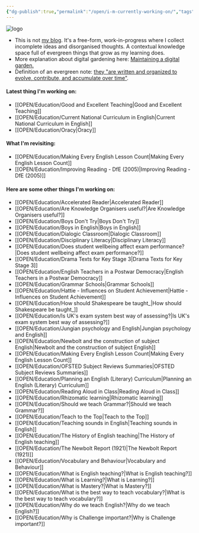 ```yaml
---
{"dg-publish":true,"permalink":"/open/i-m-currently-working-on/","tags":"gardenEntry","dgHomeLink":true,"dgPassFrontmatter":false}
---
```



![logo](http://garyhollingsbee.com/TW/images/digitalgardenowlbannertransblack.png)


<div class="transclusion internal-embed is-loaded"><div class="markdown-embed">

<div class="markdown-embed-title">



</div>




- This is not [my blog](http://garyhollingsbee.com/blog). It's a free-form, work-in-progress where I collect incomplete ideas and disorganised thoughts. A contextual knowledge space full of evergreen things that grow as my learning does.
- More explanation about digital gardening here: [Maintaining a digital garden.](http://garyhollingsbee.com/blog/2021/07/28/maintaining-a-digitalgarden)
- Definition of an evergreen note: [they "are written and organized to evolve, contribute, and accumulate over time"](https://notes.andymatuschak.org/Evergreen_notes).

</div></div>


#### Latest thing I'm working on:

- [[OPEN/Education/Good and Excellent Teaching|Good and Excellent Teaching]]
- [[OPEN/Education/Current National Curriculum in English|Current National Curriculum in English]]
- [[OPEN/Education/Oracy|Oracy]]

#### What I'm revisiting:

- [[OPEN/Education/Making Every English Lesson Count|Making Every English Lesson Count]]
- [[OPEN/Education/Improving Reading - DfE (2005)|Improving Reading - DfE (2005)]]

#### Here are some other things I'm working on:

- [[OPEN/Education/Accelerated Reader|Accelerated Reader]]
- [[OPEN/Education/Are Knowledge Organisers useful?|Are Knowledge Organisers useful?]]
- [[OPEN/Education/Boys Don't Try|Boys Don't Try]]
- [[OPEN/Education/Boys in English|Boys in English]]
- [[OPEN/Education/Dialogic Classroom|Dialogic Classroom]]
- [[OPEN/Education/Disciplinary Literacy|Disciplinary Literacy]]
- [[OPEN/Education/Does student wellbeing affect exam performance?|Does student wellbeing affect exam performance?]]
- [[OPEN/Education/Drama Texts for Key Stage 3|Drama Texts for Key Stage 3]]
- [[OPEN/Education/English Teachers in a Postwar Democracy|English Teachers in a Postwar Democracy]]
- [[OPEN/Education/Grammar Schools|Grammar Schools]]
- [[OPEN/Education/Hattie - Influences on Student Achievement|Hattie - Influences on Student Achievement]]
- [[OPEN/Education/How should Shakespeare be taught_|How should Shakespeare be taught_]]
- [[OPEN/Education/Is UK's exam system best way of assessing?|Is UK's exam system best way of assessing?]]
- [[OPEN/Education/Jungian psychology and English|Jungian psychology and English]]
- [[OPEN/Education/Newbolt and the construction of subject English|Newbolt and the construction of subject English]]
- [[OPEN/Education/Making Every English Lesson Count|Making Every English Lesson Count]]
- [[OPEN/Education/OFSTED Subject Reviews Summaries|OFSTED Subject Reviews Summaries]]
- [[OPEN/Education/Planning an English (Literary) Curriculum|Planning an English (Literary) Curriculum]]
- [[OPEN/Education/Reading Aloud in Class|Reading Aloud in Class]]
- [[OPEN/Education/Rhizomatic learning|Rhizomatic learning]]
- [[OPEN/Education/Should we teach Grammar?|Should we teach Grammar?]]
- [[OPEN/Education/Teach to the Top|Teach to the Top]]
- [[OPEN/Education/Teaching sounds in English|Teaching sounds in English]]
- [[OPEN/Education/The History of English teaching|The History of English teaching]]
- [[OPEN/Education/The Newbolt Report (1921)|The Newbolt Report (1921)]]
- [[OPEN/Education/Vocabulary and Behaviour|Vocabulary and Behaviour]]
- [[OPEN/Education/What is English teaching?|What is English teaching?]]
- [[OPEN/Education/What is Learning?|What is Learning?]]
- [[OPEN/Education/What is Mastery?|What is Mastery?]]
- [[OPEN/Education/What is the best way to teach vocabulary?|What is the best way to teach vocabulary?]]
- [[OPEN/Education/Why do we teach English?|Why do we teach English?]]
- [[OPEN/Education/Why is Challenge important?|Why is Challenge important?]]



